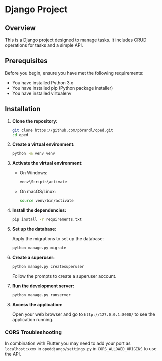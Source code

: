 # Django Project

## Overview

This is a Django project designed to manage tasks. It includes CRUD operations for tasks and a simple API.

## Prerequisites

Before you begin, ensure you have met the following requirements:

- You have installed Python 3.x
- You have installed pip (Python package installer)
- You have installed virtualenv

## Installation

1. **Clone the repository:**

    ```bash
    git clone https://github.com/pbrandl/oped.git
    cd oped
    ```

2. **Create a virtual environment:**

    ```bash
    python -m venv venv
    ```

3. **Activate the virtual environment:**

    - On Windows:
        ```bash
        venv\Scripts\activate
        ```

    - On macOS/Linux:
        ```bash
        source venv/bin/activate
        ```

4. **Install the dependencies:**

    ```bash
    pip install -r requirements.txt
    ```

5. **Set up the database:**

    Apply the migrations to set up the database:

    ```bash
    python manage.py migrate
    ```

6. **Create a superuser:**

    ```bash
    python manage.py createsuperuser
    ```

    Follow the prompts to create a superuser account.

7. **Run the development server:**

    ```bash
    python manage.py runserver
    ```

8. **Access the application:**

    Open your web browser and go to `http://127.0.0.1:8000/` to see the application running.

### CORS Troubleshooting

In combination with Flutter you may need to add your port as `localhost:xxxx` in `opeddjango/settings.py` in `CORS_ALLOWED_ORIGINS` to use the API.  

